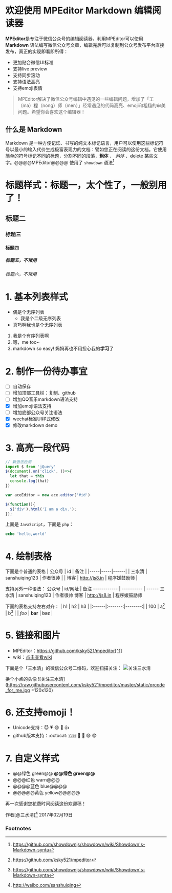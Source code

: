 # 欢迎使用 MPEditor Markdown 编辑阅读器

**MPEditor**是专注于微信公众号的编辑阅读器，利用MPEditor可以使用 **Markdown** 语法编写微信公众号文章，编辑完后可以复制到公众号发布平台直接发布，真正的实现即看即所得：

* 更加贴合微信UI标准
* 支持live preview 
* 支持同步滚动
* 支持语法高亮
* 支持emoji表情

> MPEditor解决了微信公众号编辑中遇见的一些编辑问题，增加了「工（ma）程（nong）师（men）」经常遇见的代码高亮、emoji和粗糙的审美问题。希望你会喜欢这个编辑器！


## 什么是 Markdown

Markdown 是一种方便记忆、书写的纯文本标记语言，用户可以使用这些标记符号以最小的输入代价生成极富表现力的文档：譬如您正在阅读的这份文档。它使用简单的符号标记不同的标题，分割不同的段落，**粗体** 、 *斜体* 、~~delete~~ 某些文字。@@@@MPEditor@@@@ 使用了 `showdown` 语法[^2]

# 标题样式：标题一，太个性了，一般别用了！
## 标题二
### 标题三
#### 标题四
##### 标题五，不常用
###### 标题六，不常用


# 1. 基本列表样式

* 偶是个无序列表
    - 我是个二级无序列表
* 真巧啊我也是个无序列表


1. 我是个有序列表啊
2. 嗯，me too~
3. markdown so easy! 妈妈再也不用担心我的**学习**了

# 2. 制作一份待办事宜

- [ ] 自动保存
- [ ] 增加顶部工具栏：复制、github
- [ ] 增加QQ音乐markdown语法支持
- [x] 增加emoji语法支持
- [ ] 增加底部公众号关注语法
- [x] wechat标准UI样式修改
- [x] 修改markdown demo

# 3. 高亮一段代码

```js
// 新语法检测
import $ from 'jQuery'
$(document).on('click', ()=>{
  let that = this
  console.log(that)
})

var aceEditor = new ace.editor('#id')

$(function(){
  $('div').html('I am a div.');
});
```

上面是 `JavaScript`，下面是 `php`：

```php
echo 'hello,world'
```

# 4. 绘制表格
下面是个普通的表格
| 公众号 | id | 备注 |
|-----|-----|------|
| 三水清 | sanshuiqing123   | 作者很帅 |
| 博客 | http://js8.in   | 程序媛鼓励师 |


支持另外一种语法：
公众号        | id/网址       | 备注
------------ | ----------   | ------
三水清 | sanshuiqing123 | 作者很帅 
博客 | http://js8.in   | 程序媛鼓励师 


下面的表格支持左右对齐：
| h1    |    h2   |      h3 |
|:------|:-------:|--------:|
| 100   | a[^1]  | b[^2] |
| *foo* | **bar** | ~~baz~~ |

# 5. 链接和图片

* MPEditor：https://github.com/ksky521/mpeditor[^1]
* wiki：[点击查看wiki](https://github.com/ksky521/mpeditor/wiki)

下面是个「三水清」的微信公众号二维码，欢迎扫描关注：
![关注三水清](https://raw.githubusercontent.com/ksky521/mpeditor/master/static/qrcode_for_me.jpg)

换个小点的头像
![关注三水清](https://raw.githubusercontent.com/ksky521/mpeditor/master/static/qrcode_for_me.jpg =120x120)

# 6. 还支持emoji！

* Unicode支持：😈 💗 😄 🐂 👍
* github版本支持：:octocat: :cn: :red_car: :muscle: :smile: :sunglasses:

# 7. 自定义样式

* @@绿色 green@@ **@@绿色 green@@**
* @@@红色 warn@@@
* @@@@蓝色 blue@@@@
* @@@@@黄色 yellow@@@@@

再一次感谢您花费时间阅读这份欢迎稿！

作者[@三水清][^3]
2017年02月19日

### Footnotes

[^1]: https://github.com/ksky521/mpeditor
[^2]: https://github.com/showdownjs/showdown/wiki/Showdown's-Markdown-synta
[^3]: http://weibo.com/sanshuiqing
